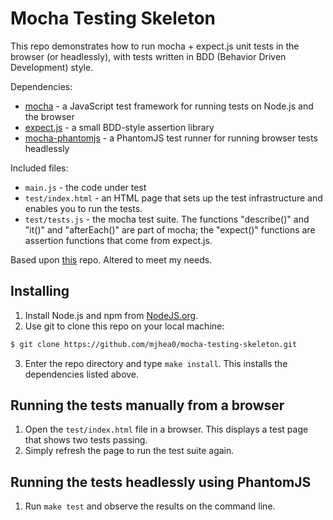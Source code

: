# Mocha Testing Skeleton

This repo demonstrates how to run mocha + expect.js unit tests in the browser
(or headlessly), with tests written in BDD (Behavior Driven Development) style.

Dependencies:
- [mocha](http://mochajs.org/) - a JavaScript test framework
  for running tests on Node.js and the browser
- [expect.js](https://github.com/LearnBoost/expect.js/) - a small BDD-style
  assertion library
- [mocha-phantomjs](https://github.com/metaskills/mocha-phantomjs) - a 
  PhantomJS test runner for running browser tests headlessly

Included files:
- `main.js` - the code under test
- `test/index.html` - an HTML page that sets up the test infrastructure and enables you to run the tests.
- `test/tests.js` - the mocha test suite. The functions "describe()" and "it()" and "afterEach()" are part of mocha; the "expect()" functions are assertion functions that come from expect.js.

Based upon [this](https://github.com/evangoer/mocha-unit-testing) repo. Altered to meet my needs.

## Installing

1. Install Node.js and npm from [NodeJS.org](http://nodejs.org/). 
2. Use git to clone this repo on your local machine:
```sh
$ git clone https://github.com/mjhea0/mocha-testing-skeleton.git
```

3. Enter the repo directory and type `make install`. This installs the dependencies listed above.

## Running the tests manually from a browser

1. Open the `test/index.html` file in a browser. This displays a test page that shows two tests passing.
2. Simply refresh the page to run the test suite again.

## Running the tests headlessly using PhantomJS

1. Run `make test` and observe the results on the command line.
